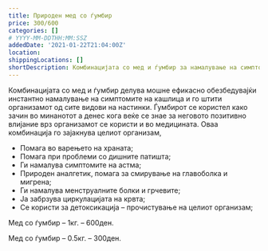 ```yaml
---
title: Природен мед со ѓумбир
price: 300/600
categories: []
# YYYY-MM-DDTHH:MM:SSZ
addedDate: '2021-01-22T21:04:00Z'
location:
shippingLocations: []
shortDescription: Комбинацијата со мед и ѓумбир за намалување на симптомите на кашлица и заштита од настинки.
---
```


Комбинацијата со мед и ѓумбир делува мошне ефикасно обезбедувајќи инстантно намалување на симптомите на кашлица и го штити организамот од сите видови на настинки. Ѓумбирот се користел како зачин во минанотот а денес кога веќе се знае за неговото позитивно влијание врз организамот се користи и во медицината. Оваа комбинација го зајакнува целиот организам,

- Помага во варењето на храната;
- Помага при проблеми со дишните патишта;
- Ги намалува симптомите на астма;
- Природен аналгетик, помага за смирување на главоболка и мигрена;
-  Ги намалува менструалните болки и грчевите;
- Ја забрзува циркулацијата на крвта;
- Се користи за детоксикација – прочистување на целиот организам;
  
Мед со ѓумбир – 1кг. – 600ден.

Мед со ѓумбир – 0.5кг. – 300ден.